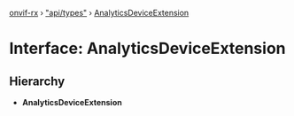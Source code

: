 [onvif-rx](../README.md) › ["api/types"](../modules/_api_types_.md) › [AnalyticsDeviceExtension](_api_types_.analyticsdeviceextension.md)

# Interface: AnalyticsDeviceExtension

## Hierarchy

* **AnalyticsDeviceExtension**
